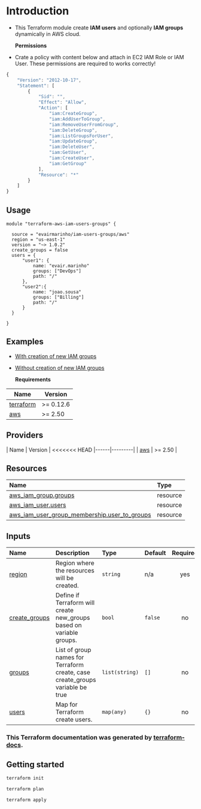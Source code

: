 # Introduction

* This Terraform module create **IAM users** and optionally **IAM groups** dynamically in AWS cloud. 

  **Permissions**

* Crate a policy with content below and attach in EC2 IAM Role or IAM User. These permissions are required to works correctly!

```javascript
{
    "Version": "2012-10-17",
    "Statement": [
        {
            "Sid": "",
            "Effect": "Allow",
            "Action": [
                "iam:CreateGroup",
                "iam:AddUserToGroup",
                "iam:RemoveUserFromGroup",
                "iam:DeleteGroup",
                "iam:ListGroupsForUser",
                "iam:UpdateGroup",
                "iam:DeleteUser",
                "iam:GetUser",
                "iam:CreateUser",
                "iam:GetGroup"
            ],
            "Resource": "*"
        }
    ]
}
```

## Usage

```text
module "terraform-aws-iam-users-groups" {

  source = "evairmarinho/iam-users-groups/aws"
  region = "us-east-1"
  version = "~> 1.0.2"
  create_groups = false
  users = {
      "user1": {
          name: "evair.marinho"
          groups: ["DevOps"]
          path: "/"
      },
      "user2":{
          name: "joao.sousa"
          groups: ["Billing"]
          path: "/"
      }
  }

}
```

## Examples

* [With creation of new IAM groups](https://github.com/evairmarinho/terraform-aws-iam-users-groups/blob/main/examples/with_new_groups.tf)
* [Without creation of new IAM groups](https://github.com/evairmarinho/terraform-aws-iam-users-groups/blob/main/examples/without_new_groups.tf)

  **Requirements**

| Name | Version |
|------|---------|
| <a name="requirement_terraform"></a> [terraform](#requirement\_terraform) | >= 0.12.6 |
| <a name="requirement_aws"></a> [aws](#requirement\_aws) | >= 2.50 |

## Providers

| Name | Version |
<<<<<<< HEAD
|------|---------|
| <a name="provider_aws"></a> [aws](#provider\_aws) | >= 2.50 |

## Resources

| Name | Type |
| :--- | :--- |
| [aws\_iam\_group.groups](https://registry.terraform.io/providers/hashicorp/aws/latest/docs/resources/iam_group) | resource |
| [aws\_iam\_user.users](https://registry.terraform.io/providers/hashicorp/aws/latest/docs/resources/iam_user) | resource |
| [aws\_iam\_user\_group\_membership.user\_to\_groups](https://registry.terraform.io/providers/hashicorp/aws/latest/docs/resources/iam_user_group_membership) | resource |

## Inputs

| Name | Description | Type | Default | Required |
| :--- | :--- | :--- | :--- | :---: |
|  [region](./#input_region) | Region where the resources will be created. | `string` | n/a | yes |
|  [create\_groups](./#input_create_groups) | Define if Terraform will create new\_groups based on variable groups. | `bool` | `false` | no |
|  [groups](./#input_groups) | List of group names for Terraform create, case create\_groups variable be true | `list(string)` | `[]` | no |
|  [users](./#input_users) | Map for Terraform create users. | `map(any)` | `{}` | no |

### This Terraform documentation was generated by [terraform-docs](https://github.com/terraform-docs/terraform-docs).

## Getting started

```bash
terraform init

terraform plan

terraform apply
```

